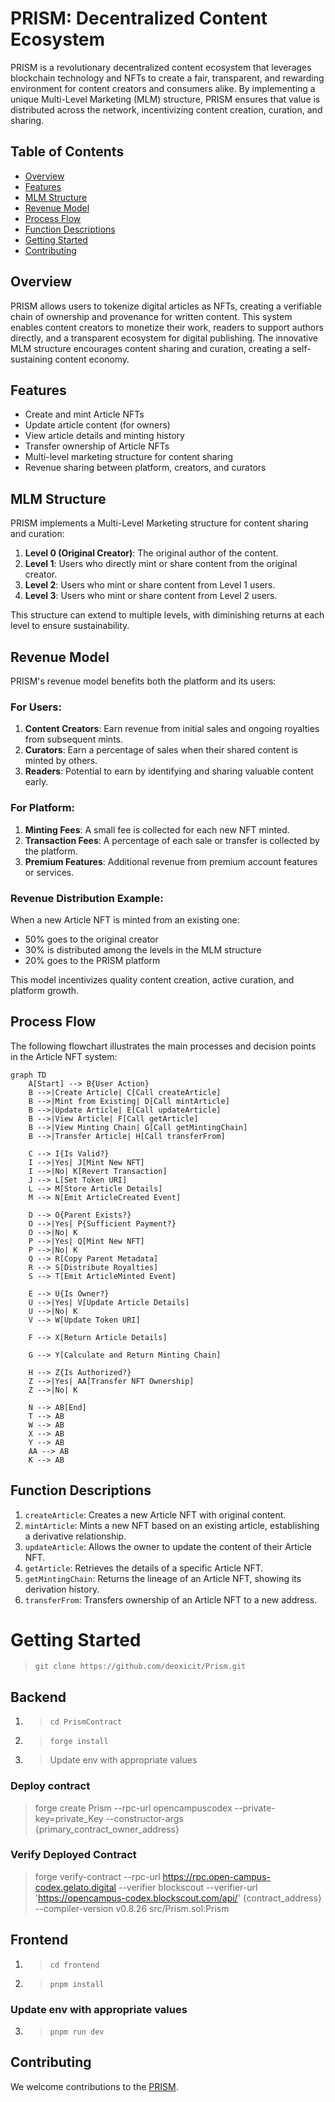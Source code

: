 # PRISM: Decentralized Content Ecosystem

PRISM is a revolutionary decentralized content ecosystem that leverages blockchain technology and NFTs to create a fair, transparent, and rewarding environment for content creators and consumers alike. By implementing a unique Multi-Level Marketing (MLM) structure, PRISM ensures that value is distributed across the network, incentivizing content creation, curation, and sharing.

## Table of Contents

- [Overview](#overview)
- [Features](#features)
- [MLM Structure](#mlm-structure)
- [Revenue Model](#revenue-model)
- [Process Flow](#process-flow)
- [Function Descriptions](#function-descriptions)
- [Getting Started](#getting-started)
- [Contributing](#contributing)

## Overview

PRISM allows users to tokenize digital articles as NFTs, creating a verifiable chain of ownership and provenance for written content. This system enables content creators to monetize their work, readers to support authors directly, and a transparent ecosystem for digital publishing. The innovative MLM structure encourages content sharing and curation, creating a self-sustaining content economy.

## Features

- Create and mint Article NFTs
- Update article content (for owners)
- View article details and minting history
- Transfer ownership of Article NFTs
- Multi-level marketing structure for content sharing
- Revenue sharing between platform, creators, and curators

## MLM Structure

PRISM implements a Multi-Level Marketing structure for content sharing and curation:

1. **Level 0 (Original Creator)**: The original author of the content.
2. **Level 1**: Users who directly mint or share content from the original creator.
3. **Level 2**: Users who mint or share content from Level 1 users.
4. **Level 3**: Users who mint or share content from Level 2 users.

This structure can extend to multiple levels, with diminishing returns at each level to ensure sustainability.

## Revenue Model

PRISM's revenue model benefits both the platform and its users:

### For Users:

1. **Content Creators**: Earn revenue from initial sales and ongoing royalties from subsequent mints.
2. **Curators**: Earn a percentage of sales when their shared content is minted by others.
3. **Readers**: Potential to earn by identifying and sharing valuable content early.

### For Platform:

1. **Minting Fees**: A small fee is collected for each new NFT minted.
2. **Transaction Fees**: A percentage of each sale or transfer is collected by the platform.
3. **Premium Features**: Additional revenue from premium account features or services.

### Revenue Distribution Example:

When a new Article NFT is minted from an existing one:
- 50% goes to the original creator
- 30% is distributed among the levels in the MLM structure
- 20% goes to the PRISM platform

This model incentivizes quality content creation, active curation, and platform growth.

## Process Flow

The following flowchart illustrates the main processes and decision points in the Article NFT system:

```mermaid
graph TD
    A[Start] --> B{User Action}
    B -->|Create Article| C[Call createArticle]
    B -->|Mint from Existing| D[Call mintArticle]
    B -->|Update Article| E[Call updateArticle]
    B -->|View Article| F[Call getArticle]
    B -->|View Minting Chain| G[Call getMintingChain]
    B -->|Transfer Article| H[Call transferFrom]
    
    C --> I{Is Valid?}
    I -->|Yes| J[Mint New NFT]
    I -->|No| K[Revert Transaction]
    J --> L[Set Token URI]
    L --> M[Store Article Details]
    M --> N[Emit ArticleCreated Event]
    
    D --> O{Parent Exists?}
    O -->|Yes| P{Sufficient Payment?}
    O -->|No| K
    P -->|Yes| Q[Mint New NFT]
    P -->|No| K
    Q --> R[Copy Parent Metadata]
    R --> S[Distribute Royalties]
    S --> T[Emit ArticleMinted Event]
    
    E --> U{Is Owner?}
    U -->|Yes| V[Update Article Details]
    U -->|No| K
    V --> W[Update Token URI]
    
    F --> X[Return Article Details]
    
    G --> Y[Calculate and Return Minting Chain]
    
    H --> Z{Is Authorized?}
    Z -->|Yes| AA[Transfer NFT Ownership]
    Z -->|No| K
    
    N --> AB[End]
    T --> AB
    W --> AB
    X --> AB
    Y --> AB
    AA --> AB
    K --> AB
```

## Function Descriptions

1. `createArticle`: Creates a new Article NFT with original content.
2. `mintArticle`: Mints a new NFT based on an existing article, establishing a derivative relationship.
3. `updateArticle`: Allows the owner to update the content of their Article NFT.
4. `getArticle`: Retrieves the details of a specific Article NFT.
5. `getMintingChain`: Returns the lineage of an Article NFT, showing its derivation history.
6. `transferFrom`: Transfers ownership of an Article NFT to a new address.

# Getting Started
>
> ```git clone https://github.com/deoxicit/Prism.git```

## Backend

1. >```cd PrismContract```

2. > ```forge install```

3. > Update env with appropriate values

### Deploy contract
>
> forge create Prism --rpc-url opencampuscodex --private-key=private_Key --constructor-args {primary_contract_owner_address}

### Verify Deployed Contract
>
> forge verify-contract --rpc-url <https://rpc.open-campus-codex.gelato.digital> --verifier blockscout --verifier-url '<https://opencampus-codex.blockscout.com/api/>' {contract_address} --compiler-version v0.8.26 src/Prism.sol:Prism

## Frontend

1. >```cd frontend```

2. > ```pnpm install```

### Update env with appropriate values

3. > ```pnpm run dev```

## Contributing

We welcome contributions to the [PRISM]("https://github.com/deoxicit/Prism").
